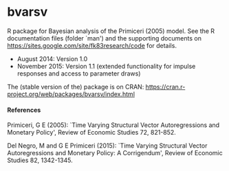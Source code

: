 bvarsv
======

R package for Bayesian analysis of the Primiceri (2005) model. See the R documentation files (folder `man') and the supporting documents on <https://sites.google.com/site/fk83research/code> for details. 

- August 2014: Version 1.0 
- November 2015: Version 1.1 (extended functionality for impulse responses and access to parameter draws)

The (stable version of the) package is on CRAN: <https://cran.r-project.org/web/packages/bvarsv/index.html> 

#### References
Primiceri, G E (2005): `Time Varying Structural Vector Autoregressions and Monetary Policy', Review of Economic Studies 72, 821-852.

Del Negro, M and G E Primiceri (2015): `Time Varying Structural Vector Autoregressions and Monetary Policy: A Corrigendum', Review of Economic Studies 82, 1342-1345.
